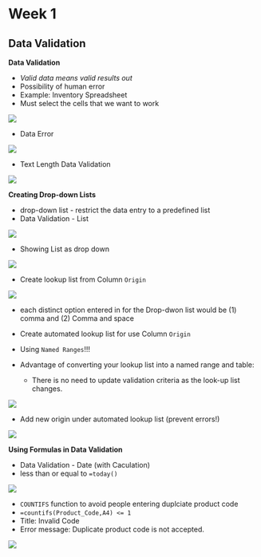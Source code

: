 # Week 1
## Data Validation

**Data Validation**
* *Valid data means valid results out*
* Possibility of human error
* Example: Inventory Spreadsheet
* Must select the cells that we want to work

![](screenshot/data-validation-1.gif)

* Data Error

![](screenshot/data-validation-error.gif)

* Text Length Data Validation

![](screenshot/data-validation-2.gif)

**Creating Drop-down Lists**
* drop-down list - restrict the data entry to a predefined list
* Data Validation - List

![](screenshot/data-validation-3.gif)

* Showing List as drop down

![](screenshot/data-validation-drop-down.gif)

* Create lookup list from Column `Origin`

![](screenshot/origin-lookup-list.gif)

* each distinct option entered in for the Drop-dwon list would be (1) comma and (2) Comma and space

* Create automated lookup list for use Column `Origin`
* Using `Named Ranges`!!!
* Advantage of converting your lookup list into a named range and table:
	* There is no need to update validation criteria as the look-up list changes.
	
![](screenshot/automated-lookup-list.gif)

* Add new origin under automated lookup list (prevent errors!)

![](screenshot/automated-lookup-list-new-origin.gif)

**Using Formulas in Data Validation**
* Data Validation - Date (with Caculation)
* less than or equal to `=today()`

![](screenshot/data-validation-date.gif)

* `COUNTIFS` function to avoid people entering duplciate product code
* `=countifs(Product_Code,A4) <= 1`
* Title: Invalid Code
* Error message: Duplicate product code is not accepted.

![](screenshot/data-validation-count-ifs-duplicate.gif)